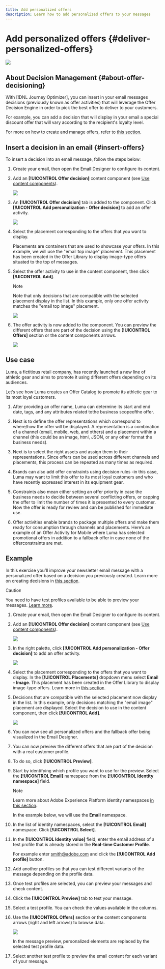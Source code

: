 ```yaml
---
title: Add personalized offers
description: Learn how to add personalized offers to your messages
---
```

# Add personalized offers {#deliver-personalized-offers}

![](assets/do-not-localize/badge.png)

## About Decision Management {#about-offer-decisioning}

With [!DNL Journey Optimizer], you can insert in your email messages decisions (previously known as offer activities) that will leverage the Offer Decision Engine in order to pick the best offer to deliver to your customers.

For example, you can add a decision that will display in your email a special discount offer that will vary according to the recipient's loyalty level.

For more on how to create and manage offers, refer to [this section](offers/get-started/starting-offer-decisioning.md).

## Insert a decision in an email {#insert-offers}

To insert a decision into an email message, follow the steps below:

1. Create your email, then open the Email Designer to configure its content.

1. Add an **[!UICONTROL Offer decision]** content component (see [Use content components](content-components.md)).

    ![](assets/deliver-offer-component.png)

1. An **[!UICONTROL Offer decision]** tab is added to the component. Click **[!UICONTROL Add personalization - Offer decision]** to add an offer activity.

    ![](assets/deliver-offer-tab.png)

1. Select the placement corresponding to the offers that you want to display.

    Placements are containers that are used to showcase your offers. In this example, we will use the "email top image" placement. This placement has been created in the Offer Library to display image-type offers situated to the top of messages.

1. Select the offer activity to use in the content component, then click **[!UICONTROL Add]**.

    >[!NOTE]
    >
    >Note that only decisions that are compatible with the selected placement display in the list. In this example, only one offer activity matches the "email top image" placement.

    ![](assets/deliver-offer-placement.png)

1. The offer activity is now added to the component. You can preview the different offers that are part of the decision using the **[!UICONTROL Offers]** section or the content components arrows.

    ![](assets/deliver-offer-preview.png)

## Use case


Luma, a fictitious retail company, has recently launched a new line of athletic gear and aims to promote it using different offers depending on its audiences.

Let’s see how Luma creates an Offer Catalog to promote its athletic gear to its most loyal customers.

1. After providing an offer name, Luma can determine its start and end date, tags, and any attributes related tothe business scopeofthe offer.

1. Next is to define the offer representations which correspond to where/how the offer will be displayed. A representation is a combination of a channel (email, mobile, web, and others) and a placement within a channel (this could be an image, html, JSON, or any other format the business needs).

1. Next is to select the right assets and assign them to their representations. Since offers can be used across different channels and placements, this process can be repeated as many times as required.

1. Brands can also add offer constraints using decision rules -in this case, Luma may want to limit this offer to its most loyal customers and who have recently expressed interest in its equipment gear.

1. Constraints also mean either setting an offer priority in case the business needs to decide between several conflicting offers, or capping the offer to limit the number of times it is presented to every customer. Now the offer is ready for review and can be published for immediate use.

1. Offer activities enable brands to package multiple offers and make them ready for consumption through channels and placements.  Here’s an example of an Offer Activity for Mobile where Luma has selected promotional offers in addition to a fallback offer in case none of the offerconstraints are met.

## Example

In this exercise you’ll improve your newsletter email message with a personalized offer based on a decision you previously created. Learn more on creating decisions in [this section](../../using/offers/offer-activities/create-offer-activities.md).

>[!CAUTION]
>
>You need to have test profiles available to be able to preview your messages. [Learn more](building-journeys/testing-the-journey.md#create-test-profile).

1. Create your email, then open the Email Designer to configure its content.

1. Add an **[!UICONTROL Offer decision]** content component (see [Use content components](content-components.md)).

    ![](assets/deliver-offer-component.png)

1. In the right palette, click **[!UICONTROL Add personalization - Offer decision]** to add an offer activity.

    ![](assets/deliver-offer-tab.png)

1. Select the placement corresponding to the offers that you want to display.  In the **[!UICONTROL Placements]** dropdown menu select **Email - Image**. This placement has been created in the Offer Library to display image-type offers. Learn more in [this section](../../using/offers/offer-library/creating-placements.md).

1. Decisions that are compatible with the selected placement now display in the list. In this example, only decisions matching the "email image" placement are displayed. Select the decision to use in the content component, then click **[!UICONTROL Add]**.

    ![](assets/deliver-offer-placement.png)

1. You can now see all personalized offers and the fallback offer being visualized in the Email Designer.

1. You can now preview the different offers that are part of the decision with a real customer profile.

1. To do so, click **[!UICONTROL Preview]**.

1. Start by identifying which profile you want to use for the preview. Select the **[!UICONTROL Email]** namespace from the **[!UICONTROL Identity namespace]** field.

    >[!NOTE]
    >
    >Learn more about Adobe Experience Platform identity namespaces [in this section](https://experienceleague.adobe.com/docs/experience-platform/identity/namespaces.html?lang=en#getting-started).
    >
    >In the example below, we will use the **Email** namespace.


1. In the list of identity namespaces, select the **[!UICONTROL Email]** namespace. Click **[!UICONTROL Select]**.

1. In the **[!UICONTROL Identity value]** field, enter the email address of a test profile that is already stored in the **Real-time Customer Profile**.

    For example enter smith@adobe.com and click the **[!UICONTROL Add profile]** button.

1. Add another profiles so that you can test different variants of the message depending on the profile data.

1. Once test profiles are selected, you can preview your messages and check content.

1. Click the **[!UICONTROL Preview]** tab to test your message.

1. Select a test profile. You can check the values available in the columns.

1. Use the **[!UICONTROL Offers]** section or the content components arrows (right and left arrows) to browse data.

    ![](assets/deliver-offer-preview.png)

    In the message preview, personalized elements are replaced by the selected test profile data.

1. Select another test profile to preview the email content for each variant of your message.

